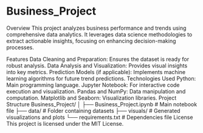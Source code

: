 # Business_Project
Overview
This project analyzes business performance and trends using comprehensive data analytics. It leverages data science methodologies to extract actionable insights, focusing on enhancing decision-making processes.

Features
Data Cleaning and Preparation: Ensures the dataset is ready for robust analysis.
Data Analysis and Visualization: Provides visual insights into key metrics.
Prediction Models (if applicable): Implements machine learning algorithms for future trend predictions.
Technologies Used
Python: Main programming language.
Jupyter Notebook: For interactive code execution and visualization.
Pandas and NumPy: Data manipulation and computation.
Matplotlib and Seaborn: Visualization libraries.
Project Structure
Business_Project/
│
├── Business_Project.ipynb   # Main notebook file
├── data/                    # Folder containing datasets
├── visuals/                 # Generated visualizations and plots
└── requirements.txt         # Dependencies file
License
This project is licensed under the MIT License.


